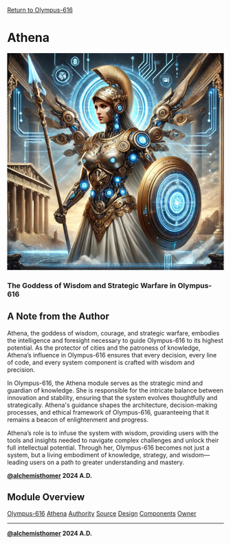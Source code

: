 [Return to Olympus-616](../olympus-616/README.md)

# Athena
![Athena](./athena.avatar.png)
### The Goddess of Wisdom and Strategic Warfare in Olympus-616

## A Note from the Author

Athena, the goddess of wisdom, courage, and strategic warfare, embodies the intelligence and foresight necessary to guide Olympus-616 to its highest potential. As the protector of cities and the patroness of knowledge, Athena’s influence in Olympus-616 ensures that every decision, every line of code, and every system component is crafted with wisdom and precision.

In Olympus-616, the Athena module serves as the strategic mind and guardian of knowledge. She is responsible for the intricate balance between innovation and stability, ensuring that the system evolves thoughtfully and strategically. Athena's guidance shapes the architecture, decision-making processes, and ethical framework of Olympus-616, guaranteeing that it remains a beacon of enlightenment and progress.

Athena’s role is to infuse the system with wisdom, providing users with the tools and insights needed to navigate complex challenges and unlock their full intellectual potential. Through her, Olympus-616 becomes not just a system, but a living embodiment of knowledge, strategy, and wisdom—leading users on a path to greater understanding and mastery.

****[@alchemisthomer](https://github.com/alchemisthomer)
2024 A.D.****

## Module Overview
[Olympus-616](../../README.md)
[Athena](README.md)
[Authority](../zeus/zeus.components.md)
[Source](athena.source.md)
[Design](athena.design.md)
[Components](athena.components.md)
[Owner](https://github.com/alchemisthomer)

***
**[@alchemisthomer](https://github.com/alchemisthomer)
2024 A.D.**
